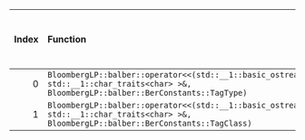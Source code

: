 |   Index | Function                                                                                                                                     |   Difference in number of lines |   Function size difference in bytes | Disassembly                                                             |   Number of lines in `assume` build |   Number of bytes in `assume` build |   Number of lines in `none` build |   Number of bytes in `none` build |
|--------:|:---------------------------------------------------------------------------------------------------------------------------------------------|--------------------------------:|------------------------------------:|:------------------------------------------------------------------------|------------------------------------:|------------------------------------:|----------------------------------:|----------------------------------:|
|       0 | `BloombergLP::balber::operator<<(std::__1::basic_ostream<char, std::__1::char_traits<char> >&, BloombergLP::balber::BerConstants::TagType)`  |                              -3 |                                   0 | [Assumed](0.assume.s.txt), [Ignored](0.none.s.txt), [Diff](0.diff.html) |                                  48 |                             4219440 |                                48 |                           4219456 |
|       1 | `BloombergLP::balber::operator<<(std::__1::basic_ostream<char, std::__1::char_traits<char> >&, BloombergLP::balber::BerConstants::TagClass)` |                              -4 |                                   0 | [Assumed](1.assume.s.txt), [Ignored](1.none.s.txt), [Diff](1.diff.html) |                                  80 |                             4219360 |                                80 |                           4219376 |